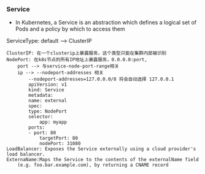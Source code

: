 ### Service
- In Kubernetes, a Service is an abstraction which defines a logical set of Pods and a policy by which to access them

ServiceType:
    default --> ClusterIP

    ClusterIP: 在一个clusterip上暴露服务，这个类型只能在集群内部被识别
    NodePort: 在k8s节点的所有IP地址上暴露服务，0.0.0.0:port,    
        port --> 与service-node-port-range相关
        ip --> --nodeport-addresses 相关 
            --nodeport-addresses=127.0.0.0/8 将会自动选择 127.0.0.1
            apiVersion: v1
            kind: Service
            metadata:
            name: external
            spec:
            type: NodePort
            selector:
                app: myapp
            ports:
            - port: 80
                targetPort: 80
                nodePort: 31080
    LoadBalancer: Exposes the Service externally using a cloud provider's load balancer.
    ExternaName:Maps the Service to the contents of the externalName field 
        (e.g. foo.bar.example.com), by returning a CNAME record
